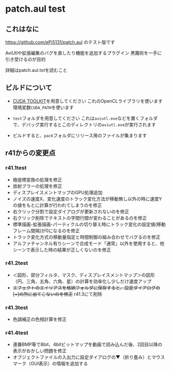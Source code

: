 # patch.aul test
## これはなに
https://github.com/ePi5131/patch.aul のテスト版です

AviUtlや拡張編集のバグを直したり機能を追加するプラグイン
黒魔術を一手に引き受けるのが目的

詳細はpatch.aul.txtを読むこと

## ビルドについて

- [CUDA TOOLKIT](https://developer.nvidia.com/cuda-toolkit)を用意してください
 これのOpenCLライブラリを使います 環境変数`CUDA_PATH`を使います

-  `test`フォルダを用意してください
 これは`aviutl.exe`などを置くフォルダで、デバッグ実行するとこのディレクトリの`aviutl.exe`が実行されます

- ビルドすると、`pack`フォルダにリリース用のファイルが集まります

## r41からの変更点
### r41.1test
- 極座標変換の処理を修正
- 放射ブラーの処理を修正
- ディスプレイスメントマップのGPU処理追加
- ノイズの速度X、変化速度のトラック変化方法が移動無し以外の時に速度Yの値をもとに計算が行われてしまうのを修正
- 右クリック分割で設定ダイアログが更新されないのを修正
- 右クリック削除でテキストの字間行間が変わることがあるのを修正
- 標準描画-拡張描画-パーティクルの切り替え時にトラック変化の設定値(移動フレーム間隔)が0になるのを修正
- トラック変化方式の移動量指定と時間制御の組み合わせでバグるのを修正
- アルファチャンネル有りシーンで合成モード「通常」以外を使用すると、他シーンで表示した時の結果が正しくないのを修正

### r41.2test
- ＜図形、部分フィルタ、マスク、ディスプレイスメントマップ＞の図形（円、三角、五角、六角、星）の計算を効率化し少しだけ速度アップ
- ~~エフェクトのエイリアスを格納フォルダに保存すると、設定ダイアログの[+]の所に出てこないのを修正~~ r41.3にて削除

### r41.3test
- 色調補正の色相計算を修正

### r41.4test
- 連番BMP等で8bit、4bitビットマップを動画で読み込んだ後、2回目以降の表示がおかしい問題を修正
- オブジェクトファイルの入出力に設定ダイアログの▼（折り畳み）とマウスマーク（GUI表示）の情報を追加する
